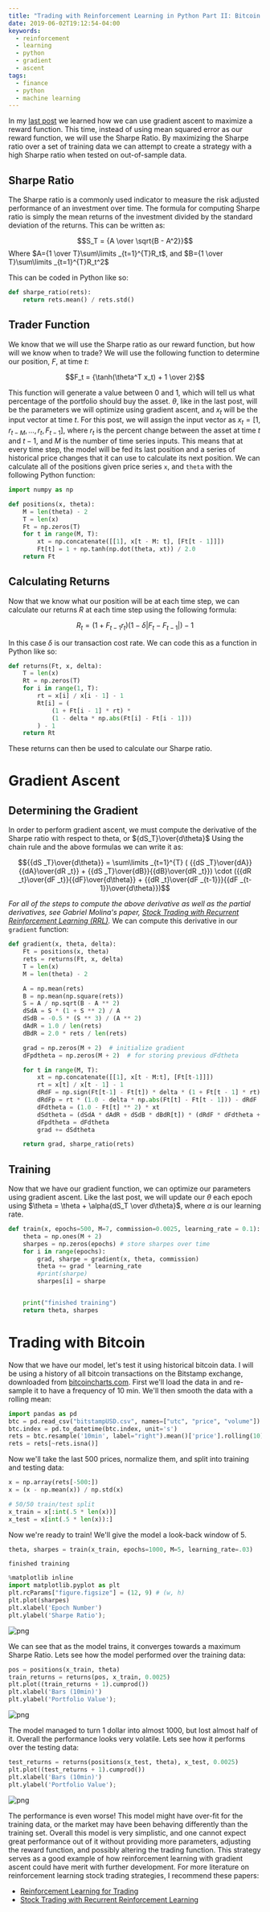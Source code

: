 ```yaml
---
title: "Trading with Reinforcement Learning in Python Part II: Bitcoin Strategy"
date: 2019-06-02T19:12:54-04:00
keywords:
  - reinforcement
  - learning
  - python
  - gradient
  - ascent
tags:
  - finance
  - python
  - machine learning
---
```


In my [last post](/2019/05/trading-with-reinforcement-learning-in-python-part-i-gradient-ascent/) we learned how we can use gradient ascent to maximize a reward function. This time, instead of using mean squared error as our reward function, we will use the Sharpe Ratio. By maximizing the Sharpe ratio over a set of training data we can attempt to create a strategy with a high Sharpe ratio when tested on out-of-sample data.

## Sharpe Ratio

The Sharpe ratio is a commonly used indicator to measure the risk adjusted performance of an investment over time. The formula for computing Sharpe ratio is simply the mean returns of the investment divided by the standard deviation of the returns. This can be written as:

$$S_T = {A \over \sqrt{B - A^2}}$$
Where $A={1 \over T}\sum\limits _{t=1}^{T}R_t$, and $B={1 \over T}\sum\limits _{t=1}^{T}R_t^2$

This can be coded in Python like so:

```python
def sharpe_ratio(rets):
    return rets.mean() / rets.std()
```

## Trader Function

We know that we will use the Sharpe ratio as our reward function, but how will we know when to trade? We will use the following function to determine our position, $F$, at time $t$:

$$F_t = {\tanh(\theta^T x_t) + 1 \over 2}$$

This function will generate a value between 0 and 1, which will tell us what percentage of the portfolio should buy the asset. $\theta$, like in the last post, will be the parameters we will optimize using gradient ascent, and $x_t$ will be the input vector at time $t$. For this post, we will assign the input vector as $x_t = [1, r _{t - M}, \dots, r_t, F _{t - 1}]$, where $r_t$ is the percent change between the asset at time $t$ and $t - 1$, and $M$ is the number of time series inputs. This means that at every time step, the model will be fed its last position and a series of historical price changes that it can use to calculate its next position. We can calculate all of the positions given price series `x`, and `theta` with the following Python function:

```python
import numpy as np

def positions(x, theta):
    M = len(theta) - 2
    T = len(x)
    Ft = np.zeros(T)
    for t in range(M, T):
        xt = np.concatenate([[1], x[t - M: t], [Ft[t - 1]]])
        Ft[t] = 1 + np.tanh(np.dot(theta, xt)) / 2.0
    return Ft
```

## Calculating Returns

Now that we know what our position will be at each time step, we can calculate our returns $R$ at each time step using the following formula:

$$R_t = (1 + F _{t-1}r_t)(1 - \delta | F _t - F _{t - 1}|) - 1 $$

In this case $\delta$ is our transaction cost rate. We can code this as a function in Python like so:

```python
def returns(Ft, x, delta):
    T = len(x)
    Rt = np.zeros(T)
    for i in range(1, T):
        rt = x[i] / x[i - 1] - 1
        Rt[i] = (
            (1 + Ft[i - 1] * rt) *
            (1 - delta * np.abs(Ft[i] - Ft[i - 1]))
        ) - 1
    return Rt
```

These returns can then be used to calculate our Sharpe ratio.

# Gradient Ascent

## Determining the Gradient

In order to perform gradient ascent, we must compute the derivative of the Sharpe ratio with respect to theta, or ${dS_T}\over{d\theta}$ Using the chain rule and the above formulas we can write it as:

$${{dS _T}\over{d\theta}} = \sum\limits _{t=1}^{T} ( {{dS _T}\over{dA}}{{dA}\over{dR _t}} + {{dS _T}\over{dB}}{{dB}\over{dR _t}}) \cdot ({{dR _t}\over{dF _t}}{{dF}\over{d\theta}} + {{dR _t}\over{dF _{t-1}}}{{dF _{t-1}}\over{d\theta}})$$

_For all of the steps to compute the above derivative as well as the partial derivatives, see Gabriel Molina's paper, [Stock Trading with Recurrent Reinforcement Learning (RRL)](http://cs229.stanford.edu/proj2006/Molina-StockTradingWithRecurrentReinforcementLearning.pdf)._ We can compute this derivative in our `gradient` function:

```python
def gradient(x, theta, delta):
    Ft = positions(x, theta)
    rets = returns(Ft, x, delta)
    T = len(x)
    M = len(theta) - 2

    A = np.mean(rets)
    B = np.mean(np.square(rets))
    S = A / np.sqrt(B - A ** 2)
    dSdA = S * (1 + S ** 2) / A
    dSdB = -0.5 * (S ** 3) / (A ** 2)
    dAdR = 1.0 / len(rets)
    dBdR = 2.0 * rets / len(rets)

    grad = np.zeros(M + 2)  # initialize gradient
    dFpdtheta = np.zeros(M + 2)  # for storing previous dFdtheta

    for t in range(M, T):
        xt = np.concatenate([[1], x[t - M:t], [Ft[t-1]]])
        rt = x[t] / x[t - 1] - 1
        dRdF = np.sign(Ft[t-1] - Ft[t]) * delta * (1 + Ft[t - 1] * rt)
        dRdFp = rt * (1.0 - delta * np.abs(Ft[t] - Ft[t - 1])) - dRdF
        dFdtheta = (1.0 - Ft[t] ** 2) * xt
        dSdtheta = (dSdA * dAdR + dSdB * dBdR[t]) * (dRdF * dFdtheta + dRdFp * dFpdtheta)
        dFpdtheta = dFdtheta
        grad += dSdtheta

    return grad, sharpe_ratio(rets)
```

## Training

Now that we have our gradient function, we can optimize our parameters using gradient ascent. Like the last post, we will update our $\theta$ each epoch using $\theta = \theta + \alpha{dS_T \over d\theta}$, where $\alpha$ is our learning rate.

```python
def train(x, epochs=500, M=7, commission=0.0025, learning_rate = 0.1):
    theta = np.ones(M + 2)
    sharpes = np.zeros(epochs) # store sharpes over time
    for i in range(epochs):
        grad, sharpe = gradient(x, theta, commission)
        theta += grad * learning_rate
        #print(sharpe)
        sharpes[i] = sharpe


    print("finished training")
    return theta, sharpes
```

# Trading with Bitcoin

Now that we have our model, let's test it using historical bitcoin data. I will be using a history of all bitcoin transactions on the Bitstamp exchange, downloaded from [bitcoincharts.com](https://api.bitcoincharts.com/v1/csv/). First we'll load the data in and re-sample it to have a frequency of 10 min. We'll then smooth the data with a rolling mean:

```python
import pandas as pd
btc = pd.read_csv("bitstampUSD.csv", names=["utc", "price", "volume"]).set_index('utc')
btc.index = pd.to_datetime(btc.index, unit='s')
rets = btc.resample('10min', label="right").mean()['price'].rolling(10).mean()
rets = rets[~rets.isna()]

```

Now we'll take the last 500 prices, normalize them, and split into training and testing data:

```python
x = np.array(rets[-500:])
x = (x - np.mean(x)) / np.std(x)

# 50/50 train/test split
x_train = x[:int(.5 * len(x))]
x_test = x[int(.5 * len(x)):]
```

Now we're ready to train! We'll give the model a look-back window of 5.

```python
theta, sharpes = train(x_train, epochs=1000, M=5, learning_rate=.03)
```

    finished training

```python
%matplotlib inline
import matplotlib.pyplot as plt
plt.rcParams["figure.figsize"] = (12, 9) # (w, h)
plt.plot(sharpes)
plt.xlabel('Epoch Number')
plt.ylabel('Sharpe Ratio');
```

![png](output_34_0.png)

We can see that as the model trains, it converges towards a maximum Sharpe Ratio. Lets see how the model performed over the training data:

```python
pos = positions(x_train, theta)
train_returns = returns(pos, x_train, 0.0025)
plt.plot((train_returns + 1).cumprod())
plt.xlabel('Bars (10min)')
plt.ylabel('Portfolio Value');
```

![png](output_36_0.png)

The model managed to turn 1 dollar into almost 1000, but lost almost half of it. Overall the performance looks very volatile. Lets see how it performs over the testing data:

```python
test_returns = returns(positions(x_test, theta), x_test, 0.0025)
plt.plot((test_returns + 1).cumprod())
plt.xlabel('Bars (10min)')
plt.ylabel('Portfolio Value');
```

![png](output_38_0.png)

The performance is even worse! This model might have over-fit for the training data, or the market may have been behaving differently than the training set. Overall this model is very simplistic, and one cannot expect great performance out of it without providing more parameters, adjusting the reward function, and possibly altering the trading function. This strategy serves as a good example of how reinforcement learning with gradient ascent could have merit with further development. For more literature on reinforcement learning stock trading strategies, I recommend these papers:

- [Reinforcement Learning for Trading](http://papers.nips.cc/paper/1551-reinforcement-learning-for-trading.pdf)
- [Stock Trading with Recurrent Reinforcement Learning](http://cs229.stanford.edu/proj2006/Molina-StockTradingWithRecurrentReinforcementLearning.pdf)
